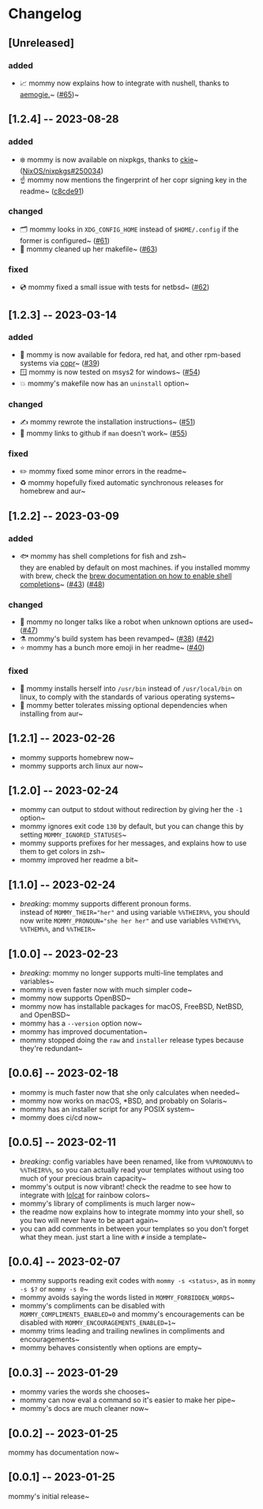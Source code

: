 # Changelog
## [Unreleased]
### added
* 📈 mommy now explains how to integrate with nushell, thanks to [aemogie.](https://github.com/aemogie)~ ([#65](https://github.com/FWDekker/mommy/issues/65))~


## [1.2.4] -- 2023-08-28
### added
* ❄️ mommy is now available on nixpkgs, thanks to [ckie](https://github.com/ckiee)~ ([NixOS/nixpkgs#250034](https://github.com/NixOS/nixpkgs/pull/250034))
* ☝️ mommy now mentions the fingerprint of her copr signing key in the readme~ ([c8cde91](https://github.com/FWDekker/mommy/commit/c8cde91d162c9000e0133fdec8d65796ee17bfbf))

### changed
* 🗂️ mommy looks in `XDG_CONFIG_HOME` instead of `$HOME/.config` if the former is configured~ ([#61](https://github.com/FWDekker/mommy/pull/61))
* 🎨 mommy cleaned up her makefile~ ([#63](https://github.com/FWDekker/mommy/pull/63))

### fixed
* 💿 mommy fixed a small issue with tests for netbsd~ ([#62](https://github.com/FWDekker/mommy/pull/62))


## [1.2.3] -- 2023-03-14
### added
* 🎩 mommy is now available for fedora, red hat, and other rpm-based systems via [copr](https://copr.fedorainfracloud.org/)~ ([#39](https://github.com/FWDekker/mommy/issues/39))
* 🪟 mommy is now tested on msys2 for windows~ ([#54](https://github.com/FWDekker/mommy/issues/54))
* 💥 mommy's makefile now has an `uninstall` option~

### changed
* ✍️ mommy rewrote the installation instructions~ ([#51](https://github.com/FWDekker/mommy/issues/51))
* 🐙 mommy links to github if `man` doesn't work~ ([#55](https://github.com/FWDekker/mommy/issues/55)) 

### fixed
* ✏️ mommy fixed some minor errors in the readme~
* ♻️ mommy hopefully fixed automatic synchronous releases for homebrew and aur~


## [1.2.2] -- 2023-03-09
### added
* 🐟 mommy has shell completions for fish and zsh~  
  they are enabled by default on most machines. if you installed mommy with brew, check the [brew documentation on how to enable shell completions](https://docs.brew.sh/Shell-Completion)~ ([#43](https://github.com/FWDekker/mommy/issues/43)) ([#48](https://github.com/FWDekker/mommy/pull/48))

### changed
* 🤖 mommy no longer talks like a robot when unknown options are used~ ([#47](https://github.com/FWDekker/mommy/pull/47))
* ⚗️ mommy's build system has been revamped~ ([#38](https://github.com/FWDekker/mommy/issues/38)) ([#42](https://github.com/FWDekker/mommy/issues/42))
* ⭐ mommy has a bunch more emoji in her readme~ ([#40](https://github.com/FWDekker/mommy/issues/40))

### fixed
* 📁 mommy installs herself into `/usr/bin` instead of `/usr/local/bin` on linux, to comply with the standards of various operating systems~
* 💪 mommy better tolerates missing optional dependencies when installing from aur~


## [1.2.1] -- 2023-02-26
* mommy supports homebrew now~
* mommy supports arch linux aur now~


## [1.2.0] -- 2023-02-24
* mommy can output to stdout without redirection by giving her the `-1` option~
* mommy ignores exit code `130` by default, but you can change this by setting `MOMMY_IGNORED_STATUSES`~
* mommy supports prefixes for her messages, and explains how to use them to get colors in zsh~
* mommy improved her readme a bit~


## [1.1.0] -- 2023-02-24
* _breaking_: mommy supports different pronoun forms.  
  instead of `MOMMY_THEIR="her"` and using variable `%%THEIR%%`, you should now write `MOMMY_PRONOUN="she her her"` and use variables `%%THEY%%`, `%%THEM%%`, and `%%THEIR`~


## [1.0.0] -- 2023-02-23
* _breaking_: mommy no longer supports multi-line templates and variables~
* mommy is even faster now with much simpler code~
* mommy now supports OpenBSD~
* mommy now has installable packages for macOS, FreeBSD, NetBSD, and OpenBSD~
* mommy has a `--version` option now~
* mommy has improved documentation~
* mommy stopped doing the `raw` and `installer` release types because they're redundant~


## [0.0.6] -- 2023-02-18
* mommy is much faster now that she only calculates when needed~
* mommy now works on macOS, *BSD, and probably on Solaris~
* mommy has an installer script for any POSIX system~
* mommy does ci/cd now~


## [0.0.5] -- 2023-02-11
* _breaking_: config variables have been renamed, like from `%%PRONOUN%%` to `%%THEIR%%`, so you can actually read your templates without using too much of your precious brain capacity~
* mommy's output is now vibrant! check the readme to see how to integrate with [lolcat](https://github.com/busyloop/lolcat) for rainbow colors~
* mommy's library of compliments is much larger now~
* the readme now explains how to integrate mommy into your shell, so you two will never have to be apart again~
* you can add comments in between your templates so you don't forget what they mean. just start a line with `#` inside a template~


## [0.0.4] -- 2023-02-07
* mommy supports reading exit codes with `mommy -s <status>`, as in `mommy -s $?` or `mommy -s 0`~
* mommy avoids saying the words listed in `MOMMY_FORBIDDEN_WORDS`~
* mommy's compliments can be disabled with `MOMMY_COMPLIMENTS_ENABLED=0` and mommy's encouragements can be disabled with `MOMMY_ENCOURAGEMENTS_ENABLED=1`~
* mommy trims leading and trailing newlines in compliments and encouragements~
* mommy behaves consistently when options are empty~


## [0.0.3] -- 2023-01-29
* mommy varies the words she chooses~
* mommy can now eval a command so it's easier to make her pipe~
* mommy's docs are much cleaner now~


## [0.0.2] -- 2023-01-25
mommy has documentation now~


## [0.0.1] -- 2023-01-25
mommy's initial release~
